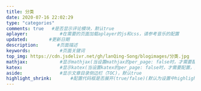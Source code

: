 ```yaml
---
title: 分类
date: 2020-07-16 22:02:29
type: "categories"
comments: true   #是否显示评论模块，默认true
aplayer:            #在需要的页面加载aplayer的js和css，请参考音乐的配置
updated:        #更新日期
description:       #页面描述
keywords:           #页面关键词
top_img: https://cdn.jsdelivr.net/gh/lanQing-Song/blogimages/分类.jpg           #页面顶部图
mathjax:            #显示mathjax(当设置mathjax的per_page: false时，才需要配置，默认 false)
katex:              #显示katex(当设置katex的per_page: false时，才需要配置，默认 false)
aside:              #显示文章目录侧边栏（TOC)，默认true
highlight_shrink:       #配置代码框是否展开(true/false)(默认为设置中highlight_shrink的配置)
---
```

